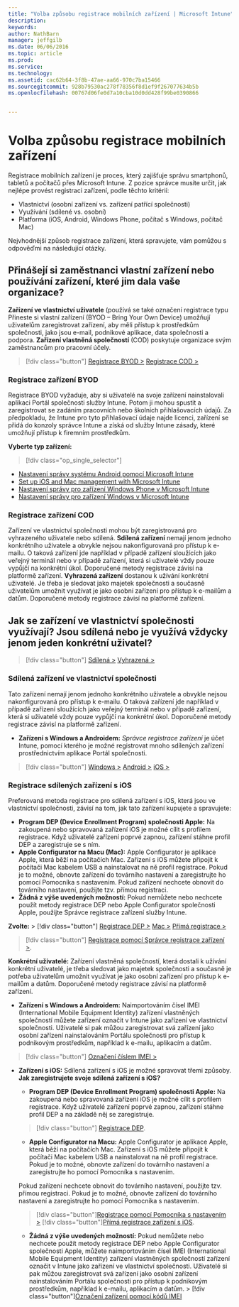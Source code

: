 ```yaml
---
title: "Volba způsobu registrace mobilních zařízení | Microsoft Intune"
description: 
keywords: 
author: NathBarn
manager: jeffgilb
ms.date: 06/06/2016
ms.topic: article
ms.prod: 
ms.service: 
ms.technology: 
ms.assetid: cac62b64-3f8b-47ae-aa66-970c7ba15466
ms.sourcegitcommit: 928b79530ac278f78356f8d1ef9f267077634b5b
ms.openlocfilehash: 00767d06fe0d7a10cba10d0dd428f99be0390866


---
```


# Volba způsobu registrace mobilních zařízení

Registrace mobilních zařízení je proces, který zajišťuje správu smartphonů, tabletů a počítačů přes Microsoft Intune. Z pozice správce musíte určit, jak nejlépe provést registraci zařízení, podle těchto kritérií:

 -  Vlastnictví (osobní zařízení vs. zařízení patřící společnosti)
 -  Využívání (sdílené vs. osobní)
 -  Platforma (iOS, Android, Windows Phone, počítač s Windows, počítač Mac)

Nejvhodnější způsob registrace zařízení, která spravujete, vám pomůžou s odpověďmi na následující otázky.

## **Přinášejí si zaměstnanci vlastní zařízení nebo používání zařízení, které jim dala vaše organizace?**

  **Zařízení ve vlastnictví uživatele** (používá se také označení registrace typu Přineste si vlastní zařízení (BYOD – Bring Your Own Device) umožňují uživatelům zaregistrovat zařízení, aby měli přístup k prostředkům společnosti, jako jsou e-mail, podnikové aplikace, data společnosti a podpora. **Zařízení vlastněná společností** (COD) poskytuje organizace svým zaměstnancům pro pracovní účely.
  > [!div class="button"]   [Registrace BYOD >](#byod-device-enrollment)   [Registrace COD >](cod-device-enrollment)

### Registrace zařízení BYOD

Registrace BYOD vyžaduje, aby si uživatelé na svoje zařízení nainstalovali aplikaci Portál společnosti služby Intune. Potom ji mohou spustit a zaregistrovat se zadáním pracovních nebo školních přihlašovacích údajů. Za předpokladu, že Intune pro tyto přihlašovací údaje najde licenci, zařízení se přidá do konzoly správce Intune a získá od služby Intune zásady, které umožňují přístup k firemním prostředkům.

**Vyberte typ zařízení:**

> [!div class="op_single_selector"]
- [Nastavení správy systému Android pomocí Microsoft Intune](..deploy-use/set-up-android-management-with-microsoft-intune.md)
- [Set up iOS and Mac management with Microsoft Intune](..deploy-use/set-up-ios-and-mac-management-with-microsoft-intune.md)
- [Nastavení správy pro zařízení Windows Phone v Microsoft Intune](..deploy-use/set-up-windows-phone-management-with-microsoft-intune.md)
- [Nastavení správy pro zařízení Windows v Microsoft Intune](..deploy-use/set-up-windows-device-management-with-microsoft-intune.md)


### Registrace zařízení COD

Zařízení ve vlastnictví společnosti mohou být zaregistrovaná pro vyhrazeného uživatele nebo sdílená.  **Sdílená zařízení** nemají jenom jednoho konkrétního uživatele a obvykle nejsou nakonfigurovaná pro přístup k e-mailu. O taková zařízení jde například v případě zařízení sloužících jako veřejný terminál nebo v případě zařízení, která si uživatelé vždy pouze vypůjčí na konkrétní úkol. Doporučené metody registrace závisí na platformě zařízení. **Vyhrazená zařízení** dostanou k užívání konkrétní uživatelé. Je třeba je sledovat jako majetek společnosti a současně uživatelům umožnit využívat je jako osobní zařízení pro přístup k e-mailům a datům. Doporučené metody registrace závisí na platformě zařízení.

## **Jak se zařízení ve vlastnictví společnosti využívají? Jsou sdílená nebo je využívá vždycky jenom jeden konkrétní uživatel?**

> [!div class="button"] [Sdílená >](#Shared-company-owned-devices)   [Vyhrazená >](..deploy-use/get-ready-to-enroll-devices-in-microsoft-intune)


### Sdílená zařízení ve vlastnictví společnosti

Tato zařízení nemají jenom jednoho konkrétního uživatele a obvykle nejsou nakonfigurovaná pro přístup k e-mailu. O taková zařízení jde například v případě zařízení sloužících jako veřejný terminál nebo v případě zařízení, která si uživatelé vždy pouze vypůjčí na konkrétní úkol. Doporučené metody registrace závisí na platformě zařízení.

  - **Zařízení s Windows a Androidem:** *Správce registrace zařízení* je účet Intune, pomocí kterého je možné registrovat mnoho sdílených zařízení prostřednictvím aplikace Portál společnosti.
  > [!div class="button"]   [Windows >](../deploy-use/enroll-corporate-owned-devices-with-the-device-enrollment-manager-in-microsoft-intune) [Android >](../deploy-use/enroll-corporate-owned-devices-with-the-device-enrollment-manager-in-microsoft-intune) [iOS >](#shared-ios-device-enrollment)

### Registrace sdílených zařízení s iOS

Preferovaná metoda registrace pro sdílená zařízení s iOS, která jsou ve vlastnictví společnosti, závisí na tom, jak tato zařízení kupujete a spravujete:

  - **Program DEP (Device Enrollment Program) společnosti Apple:** Na zakoupená nebo spravovaná zařízení iOS je možné cílit s profilem registrace. Když uživatelé zařízení poprvé zapnou, zařízení stáhne profil DEP a zaregistruje se s ním.
  - **Apple Configurator na Macu (Mac):** Apple Configurator je aplikace Apple, která běží na počítačích Mac. Zařízení s iOS můžete připojit k počítači Mac kabelem USB a nainstalovat na ně profil registrace. Pokud je to možné, obnovte zařízení do továrního nastavení a zaregistrujte ho pomocí Pomocníka s nastavením. Pokud zařízení nechcete obnovit do továrního nastavení, použijte tzv. přímou registraci.
  - **Žádná z výše uvedených možností:** Pokud nemůžete nebo nechcete použít metody registrace DEP nebo Apple Configurator společnosti Apple, použijte Správce registrace zařízení služby Intune.

  **Zvolte:**
    > [!div class="button"]      [Registrace DEP >](../deploy-use/ios-device-enrollment-program-in-microsoft-intune) [Mac >](../deploy-use/ios-setup-assistant-enrollment-in-microsoft-intune) [Přímá registrace >](../deploy-use/ios-direct-enrollment-in-microsoft-intune)  

  > [!div class="button"]     [Registrace pomocí Správce registrace zařízení >](../deploy-use/enroll-corporate-owned-devices-with-the-device-enrollment-manager-in-microsoft-intune).

**Konkrétní uživatelé:** Zařízení vlastněná společností, která dostali k užívání konkrétní uživatelé, je třeba sledovat jako majetek společnosti a současně je potřeba uživatelům umožnit využívat je jako osobní zařízení pro přístup k e-mailům a datům. Doporučené metody registrace závisí na platformě zařízení.

  - **Zařízení s Windows a Androidem:** Naimportováním čísel IMEI (International Mobile Equipment Identity) zařízení vlastněných společností můžete zařízení označit v Intune jako zařízení ve vlastnictví společnosti. Uživatelé si pak můžou zaregistrovat svá zařízení jako osobní zařízení nainstalováním Portálu společnosti pro přístup k podnikovým prostředkům, například k e-mailu, aplikacím a datům.
  > [!div class="button"]   [Označení číslem IMEI >](../deploy-use/specify-corporate-owned-devices-with-international-mobile-equipment-identity-imei-numbers)

  - **Zařízení s iOS:** Sdílená zařízení s iOS je možné spravovat třemi způsoby.  **Jak zaregistrujete svoje sdílená zařízení s iOS?**

    - **Program DEP (Device Enrollment Program) společnosti Apple:** Na zakoupená nebo spravovaná zařízení iOS je možné cílit s profilem registrace. Když uživatelé zařízení poprvé zapnou, zařízení stáhne profil DEP a na základě něj se zaregistruje.
    > [!div class="button"]     [Registrace DEP](../deploy-use/ios-device-enrollment-program-in-microsoft-intune).

    - **Apple Configurator na Macu:** Apple Configurator je aplikace Apple, která běží na počítačích Mac. Zařízení s iOS můžete připojit k počítači Mac kabelem USB a nainstalovat na ně profil registrace. Pokud je to možné, obnovte zařízení do továrního nastavení a zaregistrujte ho pomocí Pomocníka s nastavením.

    Pokud zařízení nechcete obnovit do továrního nastavení, použijte tzv. přímou registraci.
    Pokud je to možné, obnovte zařízení do továrního nastavení a zaregistrujte ho pomocí Pomocníka s nastavením.
    > [!div class="button"][Registrace pomocí Pomocníka s nastavením >](../deploy-use/ios-setup-assistant-enrollment-in-microsoft-intune) [!div class="button"][Přímá registrace zařízení s iOS](../deploy-use/ios-direct-enrollment-in-microsoft-intune).

    - **Žádná z výše uvedených možností:** Pokud nemůžete nebo nechcete použít metody registrace DEP nebo Apple Configurator společnosti Apple, můžete naimportováním čísel IMEI (International Mobile Equipment Identity) zařízení vlastněných společností zařízení označit v Intune jako zařízení ve vlastnictví společnosti. Uživatelé si pak můžou zaregistrovat svá zařízení jako osobní zařízení nainstalováním Portálu společnosti pro přístup k podnikovým prostředkům, například k e-mailu, aplikacím a datům. > [!div class="button"][Označení zařízení pomocí kódů IMEI](../deploy-use/specify-corporate-owned-devices-with-international-mobile-equipment-identity-imei-numbers)



<!--HONumber=Jun16_HO2-->


